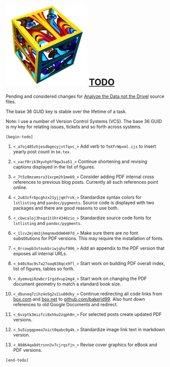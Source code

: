 ![](adndsymsmall.png) [TODO](https://bakerjd99.wordpress.com/)
===============================================================

Pending and considered changes for [Analyze the Data not the Drivel](https://bakerjd99.wordpress.com/)
source files.

The base 36 GUID key is stable over the lifetime of a task. 

Note: I use a number of Version Control Systems (VCS). The base 36 GUID
is my key for relating issues, tickets and so forth across systems.

`[begin-todo]`

1. `<_a7oj485zhjesdbgecyjvtfqvc_>` Add verb to `TeXfrWpxml.ijs` to insert yearly post count in `bm.tex`.

2. `<_vacf0rik3kyvhphf9gw3sa51_>` Continue shortening and revising captions displayed in the list of figures.

3. `<_7t5z8mzamsru31xcpm2h1me69_>` Consider adding PDF internal cross references to previous blog posts.
   Currently all such references point online.

4. `<_2u83zfr6pcghzx21yjjqm7rvk_>` Standardize syntax colors for  `lstlisting` and `pandoc/pygments`. Source code
   is displayed with two packages and there are good reasons to use both.

5. `<_cbwcaloj3hsqz1t1hr4346zio_>` Standardize source code fonts for `lstlisting` and `pandoc/pygments`.

6. `<_1lcv2mj4m3jhmqnmx0dm0407d_>` Make sure there are no font substitutions for PDF versions.
   This may require the installation of fonts.

7. `<_0rcowpb3vtoukbriwjqhuf906_>` Add an appendix to the PDF version that exposes all internal URLs.

8. `<_b40i9ac9s7a27oaq638qcx9fl_>` Start work on building PDF overall index, list of figures, tables so forth.

9. `<_dyemvqi0zwbcr1rgzdvup2mg4_>` Start work on changing the PDF document geometry to match a standard book size.

10. `<_dbuneq7zihz4o5g2v2iu80dky_>` Continue redirecting all code links from [box.com](https://www.box.com/)
   and [box.net](https://www.net.com/) to [github.com/bakerjd99](https://github.com/bakerjd99). Also hunt
   down references to old Google Documents and redirect.

11.  `<_6vzptk3mizfci8xhku2zqph0n_>` For selected posts create updated PDF versions.

12. `<_5u5iygqpeea7oict0qabc0g4k_>` Standardize image link text in markdown version.

13.  `<_08864qa8dtrsnn3v7cjrqsfjn_>` Revise cover graphics for eBook and PDF versions.

`[end-todo]`
